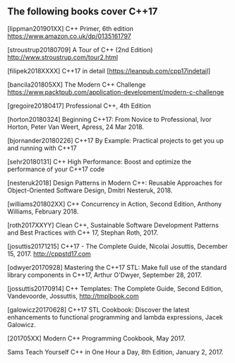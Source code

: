 The following books cover C++17
-------------------------------

[lippman201901XX] C++ Primer, 6th edition  
https://www.amazon.co.uk/dp/0135161797

[stroustrup20180709] A Tour of C++ (2nd Edition) 
http://www.stroustrup.com/tour2.html

[filipek2018XXXX] C++17 in detail
  [https://leanpub.com/cpp17indetail]

[bancila201805XX] The Modern C++ Challenge
  https://www.packtpub.com/application-development/modern-c-challenge

[gregoire20180417] Professional C++, 4th Edition

[horton20180324] Beginning C++17: From Novice to Professional, Ivor Horton, Peter Van Weert, Apress, 24 Mar 2018.

[bjornander20180226] C++17 By Example: Practical projects to get you up and running with C++17

[sehr20180131] C++ High Performance: Boost and optimize the performance of your C++17 code

[nesteruk2018] Design Patterns in Modern C++: Reusable Approaches for Object-Oriented Software Design, Dmitri Nesteruk, 2018.

[williams201802XX] C++ Concurrency in Action, Second Edition, Anthony Williams, February 2018.

[roth2017XXYY] Clean C++, Sustainable Software Development Patterns and Best Practices with C++ 17, Stephan Roth, 2017.

[josuttis20171215] C++17 - The Complete Guide, Nicolai Josuttis, December 15, 2017.
  http://cppstd17.com

[odwyer20170928] Mastering the C++17 STL: Make full use of the standard library components in C++17, Arthur O'Dwyer, September 28, 2017.

[jossuttis20170914] C++ Templates: The Complete Guide, Second Edition, Vandevoorde, Jossuttis,
  http://tmplbook.com

[galowicz20170628] C++17 STL Cookbook: Discover the latest enhancements to functional programming and lambda expressions, Jacek Galowicz.

[201705XX] Modern C++ Programming Cookbook, May 2017.

Sams Teach Yourself C++ in One Hour a Day, 8th Edition, January 2, 2017.

